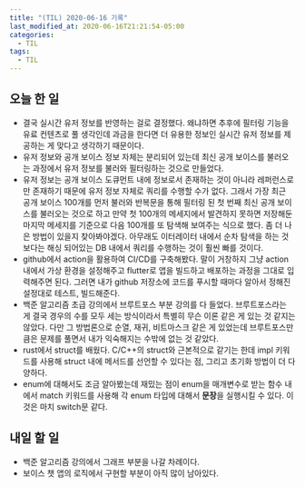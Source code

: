 ```yaml
---
title: "(TIL) 2020-06-16 기록"
last_modified_at: 2020-06-16T21:21:54-05:00
categories:
  - TIL
tags:
  - TIL
---
```


## 오늘 한 일
- 결국 실시간 유저 정보를 반영하는 걸로 결정했다. 왜냐하면 추후에 필터링 기능을 유료 컨텐츠로 풀 생각인데 과금을 한다면 더 유용한 정보인 실시간 유저 정보를 제공하는 게 맞다고 생각하기 때문이다.
- 유저 정보와 공개 보이스 정보 자체는 분리되어 있는데 최신 공개 보이스를 불러오는 과정에서 유저 정보를 불러와 필터링하는 것으로 만들었다.
- 유저 정보는 공개 보이스 도큐먼트 내에 정보로서 존재하는 것이 아니라 레퍼런스로만 존재하기 때문에 유저 정보 자체로 쿼리를 수행할 수가 없다. 그래서 가장 최근 공개 보이스 100개를 먼저 불러와 반복문을 통해 필터링 된 첫 번째 최신 공개 보이스를 불러오는 것으로 하고 만약 첫 100개의 메세지에서 발견하지 못하면 저장해둔 마지막 메세지를 기준으로 다음 100개를 또 탐색해 보여주는 식으로 했다. 좀 더 나은 방법이 있을지 찾아봐야겠다. 아무래도 이터레이터 내에서 순차 탐색을 하는 것보다는 해싱 되어있는 DB 내에서 쿼리를 수행하는 것이 훨씬 빠를 것이다.
- github에서 action을 활용하여 CI/CD를 구축해봤다. 말이 거창하지 그냥 action 내에서 가상 환경을 설정해주고 flutter로 앱을 빌드하고 배포하는 과정을 그대로 입력해주면 된다. 그러면 내가 github 저장소에 코드를 푸시할 때마다 알아서 정해진 설정대로 테스트, 빌드해준다.
- 백준 알고리즘 초급 강의에서 브루트포스 부분 강의를 다 들었다. 브루트포스라는 게 결국 경우의 수를 모두 세는 방식이라서 특별히 무슨 이론 같은 게 있는 것 같지는 않았다. 다만 그 방법론으로 순열, 재귀, 비트마스크 같은 게 있었는데 브루트포스만큼은 문제를 풀면서 내가 익숙해지는 수밖에 없는 것 같았다.
- rust에서 struct를 배웠다. C/C++의 struct와 근본적으로 같기는 한데 impl 키워드를 사용해 struct 내에 메서드를 선언할 수 있다는 점, 그리고 초기화 방법이 더 다양하다.
- enum에 대해서도 조금 알아봤는데 재밌는 점이 enum을 매개변수로 받는 함수 내에서 match 키워드를 사용해 각 enum 타입에 대해서 **문장**을 실행시킬 수 있다. 이것은 마치 switch문 같다.


## 내일 할 일
- 백준 알고리즘 강의에서 그래프 부분을 나갈 차례이다.
- 보이스 챗 앱의 로직에서 구현할 부분이 아직 많이 남아있다.
